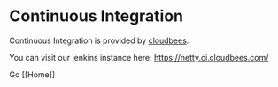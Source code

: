 # Continuous Integration
Continuous Integration is provided by [cloudbees](http://www.cloudbees.com). 

You can visit our jenkins instance here:
https://netty.ci.cloudbees.com/

Go [[Home]]